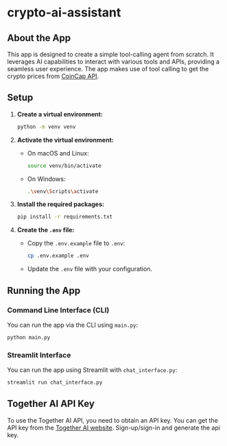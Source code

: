 # crypto-ai-assistant

## About the App
This app is designed to create a simple tool-calling agent from scratch. It leverages AI capabilities to interact with various tools and APIs, providing a seamless user experience. The app makes use of tool calling to get the crypto prices from [CoinCap API](https://api.coincap.io/v2/assets).

## Setup

1. **Create a virtual environment:**
   ```bash
   python -m venv venv
   ```

2. **Activate the virtual environment:**
   - On macOS and Linux:
     ```bash
     source venv/bin/activate
     ```
   - On Windows:
     ```bash
     .\venv\Scripts\activate
     ```

3. **Install the required packages:**
   ```bash
   pip install -r requirements.txt
   ```

4. **Create the `.env` file:**
   - Copy the `.env.example` file to `.env`:
     ```bash
     cp .env.example .env
     ```
   - Update the `.env` file with your configuration.

## Running the App

### Command Line Interface (CLI)
You can run the app via the CLI using `main.py`:
```bash
python main.py
```

### Streamlit Interface
You can run the app using Streamlit with `chat_interface.py`:
```bash
streamlit run chat_interface.py
```

## Together AI API Key
To use the Together AI API, you need to obtain an API key. You can get the API key from the [Together AI website](https://api.together.ai/). Sign-up/sign-in and generate the api key.
